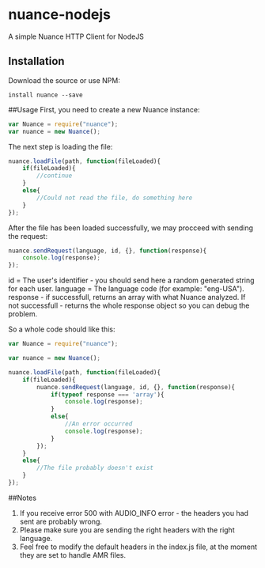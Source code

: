 # nuance-nodejs
A simple Nuance HTTP Client for NodeJS

## Installation
Download the source or use NPM:
```
install nuance --save
```

##Usage
First, you need to create a new Nuance instance:
```javascript
var Nuance = require("nuance");
var nuance = new Nuance();
```

The next step is loading the file:
```javascript
nuance.loadFile(path, function(fileLoaded){
	if(fileLoaded){
		//continue
	}
	else{
		//Could not read the file, do something here
	}
});
```

After the file has been loaded successfully, we may procceed with sending the request:
```javascript
nuance.sendRequest(language, id, {}, function(response){
	console.log(response);
});
```

id = The user's identifier - you should send here a random generated string for each user.
language = The language code (for example: "eng-USA").
response - if successfull, returns an array with what Nuance analyzed. If not successfull - returns the whole response object so you can debug the problem.

So a whole code should like this:
```javascript
var Nuance = require("nuance");

var nuance = new Nuance();

nuance.loadFile(path, function(fileLoaded){
	if(fileLoaded){
		nuance.sendRequest(language, id, {}, function(response){
			if(typeof response === 'array'){
				console.log(response);
			}
			else{
				//An error occurred
				console.log(response);
			}
		});
	}
	else{
		//The file probably doesn't exist
	}
});
```

##Notes
1. If you receive error 500 with AUDIO_INFO error - the headers you had sent are probably wrong.
2. Please make sure you are sending the right headers with the right language.
3. Feel free to modify the default headers in the index.js file, at the moment they are set to handle AMR files.
